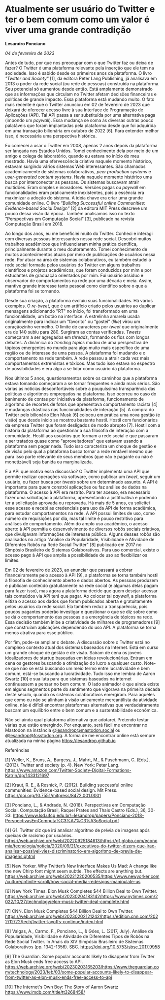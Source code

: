 # Atualmente ser usuário do Twitter e ter o bem comum como um valor é viver uma grande contradição

**Lesandro Ponciano**

_04 de fevereiro de 2023_

Antes de tudo, por que nos preocupar com o que Twitter faz ou deixa de fazer? O Twitter é uma plataforma relevante pela inserção que ele tem na sociedade. Isso é sabido desde os primeiros anos da plataforma. O livro _"Twitter and Society"_ [1], da editora Peter Lang Publishing, já analisava em 2013 o poder da rede social (ou rede de pessoas) construída na plataforma. Seu potencial só aumentou desde então. Está amplamente demonstrado que as informações que circulam no Twitter afetam decisões financeiras e políticas de grande impacto. Essa plataforma está mudando muito. O fato mais recente é que o Twitter anunciou em 02 de fevereiro de 2023 que deixará de oferecer acesso livre à sua Interface de Programação de Aplicações (API). Tal API passa a ser substituída por uma alternativa paga (impondo um _paywall_). Essa mudança se soma às diversas outras pouco palatáveis que foram implantadas pela plataforma desde que foi adquirida em uma transação bilionária em outubro de 2022 [6]. Para entender melhor isso, é necessária uma perspectiva histórica.

Eu comecei a usar o Twitter em 2008, apenas 2 anos depois da plataforma ser lançada nos Estados Unidos. Tomei conhecimento dela por meio de um amigo e colega de laboratório, quando eu estava no início do meu mestrado. Havia uma efervescência criativa naquele momento histórico, estavam surgindo vários sistemas Web interessantes. São chamados academicamente de sistemas colaborativos, _peer production systems_ e _user-generated content systems_. Havia naquele momento histórico uma busca por interconectar as pessoas. Os sistemas buscavam atrair multidões. Eram simples e inovadores. Versões pagas ou _paywall_ em funcionalidades eram praticamente inexistentes, pois a essência era maximizar a adoção do sistema. A ideia chave era criar uma grande comunidade online. O livro _"Building Successful online Communities: Evidence-based Social Design"_ [2] da editora MIT Press descreve um pouco dessa visão da época. Também analisamos isso no texto "Perspectivas em Computação Social" [3], publicado na revista Computação Brasil em 2018.

Ao longo dos anos, eu me beneficiei muito do Twitter. Conheci e interagi com diversas pessoas interessantes nessa rede social. Descobri muitos trabalhos acadêmicos que influenciaram minha prática científica, principalmente durante o meu doutoramento. Tomei conhecimento de muitos acontecimentos atuais por meio de publicações de usuários nessa rede. Por atuar na área de sistemas colaborativos, eu também estudei a rede social formada pelos usuários do Twitter em alguns trabalhos científicos e projetos acadêmicos, que foram conduzidos por mim e por estudantes de graduação orientados por mim. Fui usuário assíduo e observador de comportamentos na rede por uma década e meia. Assim, mantive grande interesse tanto pessoal como científico sobre o que a plataforma foi se tornando.

Desde sua criação, a plataforma evoluiu suas funcionalidades. Há vários exemplos. O _re-tweet_, que é um artifício criado pelos usuários ao duplicar mensagens adicionando "RT" no início, foi transformado em uma funcionalidade, um botão na interface. A estrelinha amarela usada originalmente para indicar um "favorito" ou “gostei” (_like_) virou um coraçãozinho vermelho. O limite de caracteres por _tweet_ que originalmente era de 140 subiu para 280. Surgiram as contas verificadas. _Tweets_ começaram a ser agregados em _threads_, formando os fios com longos debates. A dinâmica do _trending topics_ mudou de uma perspectiva de tópicos emergentes no mundo para algo muito mais específico de uma região ou de interesse de uma pessoa. A plataforma foi mudando e o comportamento na rede também. A rede passou a atrair cada vez mais comportamentos extremistas e tóxicos. Mas tudo isso estava no espectro de possibilidades e era algo a se lidar como usuário da plataforma.

Nos últimos 5 anos, questionamentos sobre os caminhos que a plataforma estava tomando começaram a se tornar frequentes e ainda mais sérios. São várias as notícias desconfortáveis sobre a pouquíssima transparência das políticas e algoritmos empregados na plataforma. Isso ocorreu no caso do banimento de contas por iniciativa da plataforma, funcionamento de algoritmo de recortes de fotos que apresentava comportamento racista [4] e mudanças drásticas nas funcionalidades de interação [5]. A compra do Twitter pelo bilionário Elon Musk [6] colocou em prática uma nova gestão (e visão) que desde início se mostrou bastante hostil. Hostil com funcionários da empresa Twitter que foram desligados de modo abrupto [7]. Hostil com a história da plataforma ao questionar a sua filosofia de interação com a comunidade. Hostil aos usuários que formam a rede social e que passaram a ser tratados quase como "aproveitadores" que estavam usando a plataforma sem pagar nada. Tudo isso caracteriza um choque de gestão e de visão pelo qual a plataforma busca tornar a rede rentável mesmo que para isso parte relevante de seus membros (que não é pagante ou não é monetizável) seja banida ou marginalizada.

E a API que motiva essa discussão? O Twitter implementa uma API que permite realizar operações via software, como publicar um _tweet_, seguir um usuário, ou fazer busca por _tweets_ sobre um determinado assunto. A API é importante para quem constrói aplicações ou faz análise de dados na plataforma. O acesso à API era restrito. Para ter acesso, era necessário fazer uma solicitação à plataforma, apresentando a justificativa e podendo ter a solicitação aprovada ou reprovada. Há mais de 5 anos, eu solicitei esse acesso e recebi as credenciais para uso da API de forma acadêmica, para estudar comportamentos na rede. A API possui limites de uso, como número de requisições por dia, mas tal limite é pouco restritivo para análises de comportamento. Além do amplo uso acadêmico, o acesso aberto à API permitia o desenvolvimento de diversos robôs sociais criativos, que divulgavam informações de interesse público. Alguns desses robôs são analisados no artigo "Análise da Popularidade, Visibilidade e Atividade de Diferentes Robôs na Rede Social Twitter" [8] publicado em 2017 no Simpósio Brasileiro de Sistemas Colaborativos. Para uso comercial, existe o acesso pago à API que amplia a possibilidade de uso ao flexibilizar os limites.

Em 02 de fevereiro de 2023, ao anunciar que passará a cobrar financeiramente pelo acesso à API [9], a plataforma se torna também hostil à filosofia de conhecimento aberto e dados abertos. As pessoas produzem e publicam conteúdo gratuitamente na rede social (e algumas delas pagam para fazer isso), mas agora a plataforma decide que quem desejar acessar tais conteúdos via API terá que pagar. Ao colocar tal _paywall_, a plataforma elitiza o acesso aos dados que foram publicados aberta e gratuitamente pelos usuários da rede social. Ela também reduz a transparência, pois poucos pagantes poderão investigar e questionar o que se diz sobre como se dá o comportamento das pessoas e a emergência de tópicos na rede. Essa decisão também inibe a criatividade de milhares de programadores [9] que construíam aplicações dependendo do uso API. A plataforma se torna menos atrativa para esse público.

Por fim, pode-se ampliar o debate. A discussão sobre o Twitter está no complexo contexto atual dos sistemas baseados na Internet. Está em curso um grande choque de gestão e de visão. Saíram de cena os jovens idealizadores de startup baseadas em ideias revolucionárias. Entram em cena os gestores buscando a otimização do lucro a qualquer custo. Note-se que não se está buscando um meio termo entre lucratividade e bem comum, está-se buscando a lucratividade. Tudo isso me lembra de Aaron Swartz [10] e sua luta para que sistemas baseados na internet continuassem a pensar no bem comum. O lado animador é que ainda existe em alguns segmentos parte do sentimento que vigorava na primeira década deste século, quando os sistemas colaborativos emergiram. Para aqueles que como eu não se alinham à visão unicamente mercantilista da atividade online, não é difícil encontrar plataformas alternativas que verdadeiramente buscam um equilíbrio entre o bem comum e a sustentabilidade econômica.

Não sei ainda qual plataforma alternativa que adotarei. Pretendo testar várias que estão emergindo. Por enquanto, será fácil me encontrar no Mastodon na instância @lesandrop@mastodon.social ou @lesandrop@fosstodon.org. A forma de me encontrar online está sempre atualizada na minha página https://lesandrop.github.io 

Referências

[1] Weller, K., Bruns, A., Burgess, J., Mahrt, M., & Puschmann, C. (Eds.). (2013). Twitter and society (p. 4). New York: Peter Lang. https://www.amazon.com/Twitter-Society-Digital-Formations-Katrin/dp/1433121697

[2] Kraut, R. E., & Resnick, P. (2012). Building successful online communities: Evidence-based social design. Mit Press. https://doi.org/10.7551/mitpress/8472.001.0001

[3] Ponciano, L., & Andrade, N. (2018). Perspectivas em Computação Social. Computação Brasil, Raquel Prates and Thais Castro (Eds.), 36, 30-33. https://www.lsd.ufcg.edu.br/~lesandrop/papers/Ponciano-2018-PerspectivasEmComputa%C3%A7%C3%A3oSocial.pdf

[4] G1. Twitter diz que irá analisar algoritmo de prévia de imagens após queixas de racismo por usuários. https://web.archive.org/web/20220925184613/https://g1.globo.com/economia/tecnologia/noticia/2020/09/21/executivos-do-twitter-dizem-que-irao-analisar-possivel-vies-discriminatorio-em-algoritmo-de-previa-de-imagens.ghtml

[5] New Yorker. Why Twitter’s New Interface Makes Us Mad: A change like the new Chirp font might seem subtle. The effects are anything but. https://web.archive.org/web/20221220200535/https://www.newyorker.com/culture/infinite-scroll/how-social-media-redesigns-manipulate-us

[6] New York Times. Elon Musk Completes $44 Billion Deal to Own Twitter. https://web.archive.org/web/20230204183142/https://www.nytimes.com/2022/10/27/technology/elon-musk-twitter-deal-complete.html

[7] CNN. Elon Musk Completes $44 Billion Deal to Own Twitter. https://web.archive.org/web/20230202121242/https://edition.cnn.com/2022/12/22/tech/twitter-layoffs-continue/index.html

[8] Valgas, A., Carmo, F., Ponciano, L., & Góes, L. (2017, July). Análise da Popularidade, Visibilidade e Atividade de Diferentes Tipos de Robôs na Rede Social Twitter. In Anais do XIV Simpósio Brasileiro de Sistemas Colaborativos (pp. 1342-1356). SBC. https://doi.org/10.5753/sbsc.2017.9958

[9] The Guardian. Some popular accounts likely to disappear from Twitter as Elon Musk ends free access to API. https://web.archive.org/web/20230203165203/https://www.theguardian.com/technology/2023/feb/03/some-popular-accounts-likely-to-disappear-from-twitter-as-elon-musk-ends-free-access-to-api

[10] The Internet's Own Boy: The Story of Aaron Swartz https://www.imdb.com/title/tt3268458/
